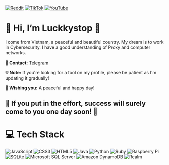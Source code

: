 [![Reddit](https://img.shields.io/badge/Reddit-%23FF4500.svg?logo=Reddit&logoColor=white)](https://reddit.com/user/luckkystopdz/)
[![TikTok](https://img.shields.io/badge/TikTok-%23000000.svg?logo=TikTok&logoColor=white)](https://tiktok.com/@luckkystop)
[![YouTube](https://img.shields.io/badge/YouTube-%23FF0000.svg?logo=YouTube&logoColor=white)](https://youtube.com/@LuckkystopBex)

# 🌸 Hi, I’m Luckkystop 🌸
I come from Vietnam, a peaceful and beautiful country. My dream is to work in Cybersecurity. I have a good understanding of Proxy and computer networks.

**📩 Contact:** [Telegram](https://t.me/thuanjavat)

**💡 Note:** If you're looking for a tool on my profile, please be patient as I'm updating it gradually!

**🌿 Wishing you:** A peaceful and happy day!

## 🌟 **If you put in the effort, success will surely come to you one day soon!** 🌟

# 💻 Tech Stack
![JavaScript](https://img.shields.io/badge/JavaScript-%23F7DF1E.svg?logo=javascript&logoColor=000000&style=for-the-badge)
![CSS3](https://img.shields.io/badge/CSS3-%231572B6.svg?logo=css3&logoColor=white&style=for-the-badge)
![HTML5](https://img.shields.io/badge/HTML5-%23E34F26.svg?logo=html5&logoColor=white&style=for-the-badge)
![Java](https://img.shields.io/badge/Java-%23ED8B00.svg?logo=java&logoColor=white&style=for-the-badge)
![Python](https://img.shields.io/badge/Python-%233676A0.svg?logo=python&logoColor=ffdd54&style=for-the-badge)
![Ruby](https://img.shields.io/badge/Ruby-%23CC342D.svg?logo=ruby&logoColor=white&style=for-the-badge)
![Raspberry Pi](https://img.shields.io/badge/Raspberry%20Pi-%23C51A4A.svg?logo=Raspberry-Pi&logoColor=white&style=for-the-badge)
![SQLite](https://img.shields.io/badge/SQLite-%2307405e.svg?logo=sqlite&logoColor=white&style=for-the-badge)
![Microsoft SQL Server](https://img.shields.io/badge/Microsoft%20SQL%20Server-%23CC2927.svg?logo=microsoftsqlserver&logoColor=white&style=for-the-badge)
![Amazon DynamoDB](https://img.shields.io/badge/Amazon%20DynamoDB-%234053D6.svg?logo=amazondynamodb&logoColor=white&style=for-the-badge)
![Realm](https://img.shields.io/badge/Realm-%2339477F.svg?logo=realm&logoColor=white&style=for-the-badge)
